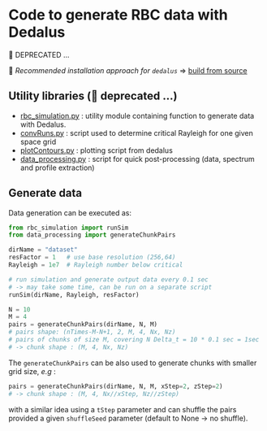 # Code to generate RBC data with Dedalus

:ghost: DEPRECATED ...

:scroll: _Recommended installation approach for `dedalus`_ => [build from source](https://dedalus-project.readthedocs.io/en/latest/pages/installation.html#building-from-source)

## Utility libraries (:ghost: deprecated ...)

- [rbc_simulation.py](./rbc_simulation.py) : utility module containing function to generate data with Dedalus.
- [convRuns.py](./convRuns.py) : script used to determine critical Rayleigh for one given space grid
- [plotContours.py](./plotContours.py) : plotting script from dedalus
- [data_processing.py](./data_processing.py) : script for quick post-processing (data, spectrum and profile extraction)

## Generate data

Data generation can be executed as:

```python
from rbc_simulation import runSim
from data_processing import generateChunkPairs

dirName = "dataset"
resFactor = 1   # use base resolution (256,64)
Rayleigh = 1e7  # Rayleigh number below critical 

# run simulation and generate output data every 0.1 sec
# -> may take some time, can be run on a separate script
runSim(dirName, Rayleigh, resFactor)   

N = 10
M = 4
pairs = generateChunkPairs(dirName, N, M) 
# pairs shape: (nTimes-M-N+1, 2, M, 4, Nx, Nz) 
# pairs of chunks of size M, covering N Delta_t = 10 * 0.1 sec = 1sec
# -> chunk shape : (M, 4, Nx, Nz)
```

The `generateChunkPairs` can be also used to generate chunks with smaller grid size, _e.g_ :

```python
pairs = generateChunkPairs(dirName, N, M, xStep=2, zStep=2)  
# -> chunk shape : (M, 4, Nx//xStep, Nz//zStep)
```

with a similar idea using a `tStep` parameter 
and can shuffle the pairs provided a given `shuffleSeed` parameter (default to None -> no shuffle).
